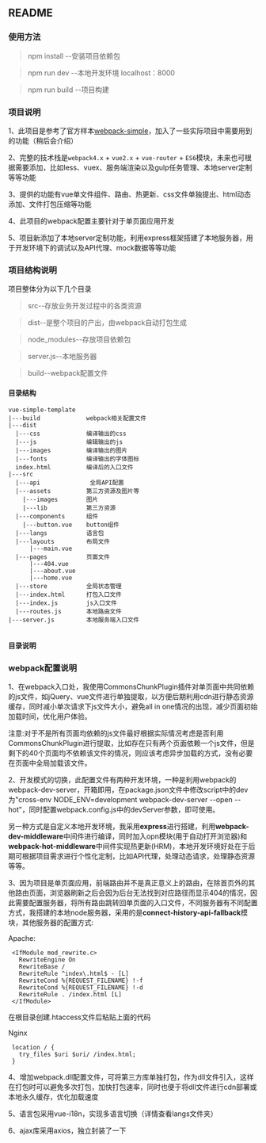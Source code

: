 ## README

### 使用方法
>npm install         	  --安装项目依赖包

>npm run dev         --本地开发环境 localhost：8000

>npm run build       --项目构建

### 项目说明

1、此项目是参考了官方样本[webpack-simple](https://github.com/vuejs-templates/webpack-simple)，加入了一些实际项目中需要用到的功能（稍后会介绍）

2、完整的技术栈是`webpack4.x` + `vue2.x` + `vue-router` + `ES6`模块，未来也可根据需要添加，比如less、vuex、服务端渲染以及gulp任务管理、本地server定制等等功能

3、提供的功能有vue单文件组件、路由、热更新、css文件单独提出、html动态添加、文件打包压缩等功能

4、此项目的webpack配置主要针对于单页面应用开发

5、项目新添加了本地server定制功能，利用express框架搭建了本地服务器，用于开发环境下的调试以及API代理、mock数据等等功能

### 项目结构说明

项目整体分为以下几个目录

>src--存放业务开发过程中的各类资源

>dist--是整个项目的产出，由webpack自动打包生成

>node_modules--存放项目依赖包

>server.js--本地服务器

>build--webpack配置文件

#### 目录结构
``` 
vue-simple-template
|---build             webpack相关配置文件
|---dist
  |---css             编译输出的css
  |---js              编辑输出的js
  |---images          编译输出的图片
  |---fonts           编译输出的字体图标
  index.html          编译后的入口文件
|---src
  |---api              全局API配置
  |---assets          第三方资源及图片等
    |---images	      图片
    |---lib           第三方资源
  |---components      组件
   	|---button.vue    button组件
  |---langs           语言包
  |---layouts         布局文件
	  |---main.vue   
  |---pages           页面文件
	  |---404.vue
	  |---about.vue  
	  |---home.vue
  |---store           全局状态管理
  |---index.html      打包入口文件
  |---index.js        js入口文件
  |---routes.js       本地路由文件
|---server.js         本地服务端入口文件
     
```
#### 目录说明



### webpack配置说明

1、在webpack入口处，我使用CommonsChunkPlugin插件对单页面中共同依赖的js文件，如jQuery、vue文件进行单独提取，以方便后期利用cdn进行静态资源缓存，同时减小单次请求下js文件大小，避免all in one情况的出现，减少页面初始加载时间，优化用户体验。

注意:对于不是所有页面均依赖的js文件最好根据实际情况考虑是否利用CommonsChunkPlugin进行提取，比如存在只有两个页面依赖一个js文件，但是剩下的40个页面均不依赖该文件的情况，则应该考虑异步加载的方式，没有必要在页面中全局加载该文件。

2、开发模式的切换，此配置文件有两种开发环境，一种是利用webpack的webpack-dev-server，开箱即用，在package.json文件中修改script中的dev为"cross-env NODE_ENV=development webpack-dev-server --open --hot"，同时配置webpack.config.js中的devServer参数，即可使用。

另一种方式是自定义本地开发环境，我采用**express**进行搭建，利用**webpack-dev-middleware**中间件进行编译，同时加入opn模块(用于自动打开浏览器)和**webpack-hot-middleware**中间件实现热更新(HRM)，本地开发环境好处在于后期可根据项目需求进行个性化定制，比如API代理，处理动态请求，处理静态资源等等。

3、因为项目是单页面应用，前端路由并不是真正意义上的路由，在除首页外的其他路由页面，浏览器刷新之后会因为后台无法找到对应路径而显示404的情况，因此需要配置服务器，将所有路由跳转回单页面的入口文件，不同服务器有不同配置方式，我搭建的本地node服务器，采用的是**connect-history-api-fallback**模块，其他服务器的配置方式:

   Apache:
   ```
    <IfModule mod_rewrite.c>
      RewriteEngine On
      RewriteBase /
      RewriteRule ^index\.html$ - [L]
      RewriteCond %{REQUEST_FILENAME} !-f
      RewriteCond %{REQUEST_FILENAME} !-d
      RewriteRule . /index.html [L]
    </IfModule>
   ```
   在根目录创建.htaccess文件后粘贴上面的代码

   Nginx
   ```
    location / {
      try_files $uri $uri/ /index.html;
    }
   ```
4、增加webpack.dll配置文件，可将第三方库单独打包，作为dll文件引入，这样在打包时可以避免多次打包，加快打包速率，同时也便于将dll文件进行cdn部署或本地永久缓存，优化加载速度

5、语言包采用vue-i18n，实现多语言切换（详情查看langs文件夹）

6、ajax库采用axios，独立封装了一下









